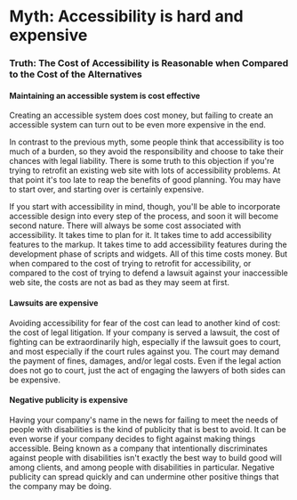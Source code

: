 # Myth: Accessibility is hard and expensive

### Truth: The Cost of Accessibility is Reasonable when Compared to the Cost of the Alternatives

#### Maintaining an accessible system is cost effective

Creating an accessible system does cost money, but failing to create an accessible system can turn out to be even more expensive in the end.

In contrast to the previous myth, some people think that accessibility is too much of a burden, so they avoid the responsibility and choose to take their chances with legal liability. There is some truth to this objection if you're trying to retrofit an existing web site with lots of accessibility problems. At that point it's too late to reap the benefits of good planning. You may have to start over, and starting over is certainly expensive.

If you start with accessibility in mind, though, you'll be able to incorporate accessible design into every step of the process, and soon it will become second nature. There will always be some cost associated with accessibility. It takes time to plan for it. It takes time to add accessibility features to the markup. It takes time to add accessibility features during the development phase of scripts and widgets. All of this time costs money. But when compared to the cost of trying to retrofit for accessibility, or compared to the cost of trying to defend a lawsuit against your inaccessible web site, the costs are not as bad as they may seem at first.

#### Lawsuits are expensive

Avoiding accessibility for fear of the cost can lead to another kind of cost: the cost of legal litigation. If your company is served a lawsuit, the cost of fighting can be extraordinarily high, especially if the lawsuit goes to court, and most especially if the court rules against you. The court may demand the payment of fines, damages, and/or legal costs. Even if the legal action does not go to court, just the act of engaging the lawyers of both sides can be expensive.

#### Negative publicity is expensive

Having your company's name in the news for failing to meet the needs of people with disabilities is the kind of publicity that is best to avoid. It can be even worse if your company decides to fight against making things accessible. Being known as a company that intentionally discriminates against people with disabilities isn't exactly the best way to build good will among clients, and among people with disabilities in particular. Negative publicity can spread quickly and can undermine other positive things that the company may be doing.
